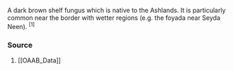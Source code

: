 A dark brown shelf fungus which is native to the Ashlands. It is particularly common near the border with wetter regions (e.g. the foyada near Seyda Neen). <sup>[1]</sup>
### Source
1. [[OAAB_Data]]